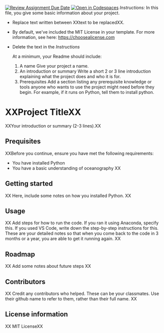 [![Review Assignment Due Date](https://classroom.github.com/assets/deadline-readme-button-22041afd0340ce965d47ae6ef1cefeee28c7c493a6346c4f15d667ab976d596c.svg)](https://classroom.github.com/a/kT1LWkY6)
[![Open in Codespaces](https://classroom.github.com/assets/launch-codespace-2972f46106e565e64193e422d61a12cf1da4916b45550586e14ef0a7c637dd04.svg)](https://classroom.github.com/open-in-codespaces?assignment_repo_id=16806180)
*Instructions:* 
In this file, you give some basic information about your project.
- Replace text written between XXtext to be replacedXX.
- By default, we've included the MIT License in your template. For more information, see here: https://choosealicense.com
- Delete the text in the *Instructions*

  At a minimum, your Readme should include:
  1. A name
    Give your project a name.
  2. An introduction or summary
    Write a short 2 or 3 line introduction explaining what the project does and who it is for.
  3. Prerequisites
     Add a section listing any prerequisite knowledge or tools anyone who wants to use the project might need before they begin.  For example, if it runs on Python, tell them to install python.

# XXProject TitleXX

XXYour introduction or summary (2-3 lines).XX

## Prequisites

XXBefore you continue, ensure you have met the following requirements:
  - You have installed Python
  - You have a basic understanding of oceanography
XX

## Getting started

XX Here, include some notes on how you installed Python. XX

## Usage

XX Add steps for how to run the code.  If you ran it using Anaconda, specify this.  If you used VS Code, write down the step-by-step instructions for this.  These are your detailed notes so that when you come back to the code in 3 months or a year, you are able to get it running again. XX

## Roadmap

XX Add some notes about future steps XX

## Contributors

XX Credit any contributors who helped.  These can be your classmates.  Use their github name to refer to them, rather than their full name. XX

## License information

XX MIT LicenseXX

